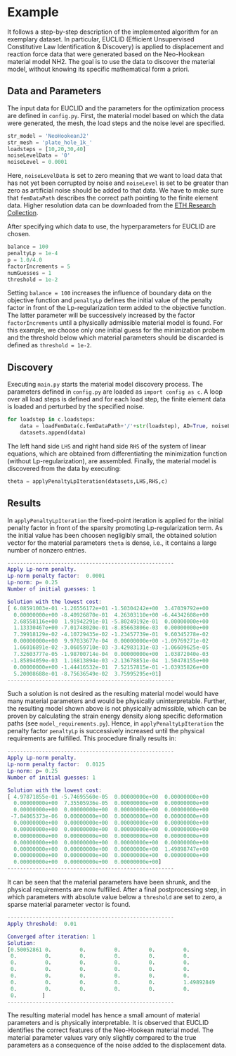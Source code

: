 # Example
It follows a step-by-step description of the implemented algorithm for an exemplary dataset.
In particular, EUCLID (Efficient Unsupervised Constitutive Law Identification & Discovery) is applied to displacement and reaction force data that were generated based on the Neo-Hookean material model NH2.
The goal is to use the data to discover the material model, without knowing its specific mathematical form a priori.

## Data and Parameters
The input data for EUCLID and the parameters for the optimization process are defined in `config.py`.
First, the material model based on which the data were generated, the mesh, the load steps and the noise level are specified.
```Python
str_model = 'NeoHookeanJ2'
str_mesh = 'plate_hole_1k_'
loadsteps = [10,20,30,40]
noiseLevelData = '0'
noiseLevel = 0.0001
```
Here, `noiseLevelData` is set to zero meaning that we want to load data that has not yet been corrupted by noise
and `noiseLevel` is set to be greater than zero as artificial noise should be added to that data.
We have to make sure that `femDataPath` describes the correct path pointing to the finite element data.
Higher resolution data can be downloaded from the <a href="https://www.research-collection.ethz.ch/handle/20.500.11850/505693" target="_blank">ETH Research Collection</a>.

After specifying which data to use, the hyperparameters for EUCLID are chosen.
```Python
balance = 100
penaltyLp = 1e-4
p = 1.0/4.0
factorIncrements = 5
numGuesses = 1
threshold = 1e-2
```
Setting `balance = 100` increases the influence of boundary data on the objective function
and `penaltyLp` defines the initial value of the penalty factor in front of the Lp-regularization term added to the objective function.
The latter parameter will be successively increased by the factor `factorIncrements` until a physically admissible material model is found.
For this example, we choose only one initial guess for the minimization probem
and the threshold below which material parameters should be discarded is defined as `threshold = 1e-2`. 

## Discovery
Executing `main.py` starts the material model discovery process.
The parameters defined in `config.py` are loaded as `import config as c`.
A loop over all load steps is defined and for each load step, the finite element data is loaded and perturbed by the specified noise.
```Python
for loadstep in c.loadsteps:
	data = loadFemData(c.femDataPath+'/'+str(loadstep), AD=True, noiseLevel = c.noiseLevel, noiseType = 'displacement')
	datasets.append(data)
```
The left hand side `LHS` and right hand side `RHS` of the system of linear equations, which are obtained from differentiating the minimization function (without Lp-regularization), are assembled.
Finally, the material model is discovered from the data by executing:
```Python
theta = applyPenaltyLpIteration(datasets,LHS,RHS,c)
```

## Results
In `applyPenaltyLpIteration` the fixed-point iteration is applied for the initial penalty factor in front of the sparsity promoting Lp-regularization term.
As the initial value has been choosen negligibly small, the obtained solution vector for the material parameters `theta` is dense, i.e., it contains a large number of nonzero entries.
```Matlab
-----------------------------------------------------
Apply Lp-norm penalty.
Lp-norm penalty factor:  0.0001
Lp-norm: p= 0.25
Number of initial guesses: 1

Solution with the lowest cost:
[ 6.08591003e-01 -1.26556172e+01 -1.50304242e+00  3.47039792e+00
  0.00000000e+00 -8.40926870e-01  4.26303110e+00 -6.44342608e+00
  2.68558116e+00  1.91942291e-01 -5.80249192e-01  0.00000000e+00
  1.13330467e+00 -7.01748020e-01 -8.85663806e-03  0.00000000e+00
  7.39918129e-02 -4.10729435e-02 -1.23457739e-01  9.60345278e-02
  0.00000000e+00  9.97033677e-04  0.00000000e+00 -1.09769271e-02
  1.66016891e-02 -3.06059710e-03 -3.42983131e-03 -1.06609625e-05
  7.32603777e-05 -1.98700714e-04  0.00000000e+00  1.03872040e-03
 -1.85894059e-03  1.16813894e-03 -2.13678851e-04  1.50478155e+00
  0.00000000e+00 -1.44416532e-01  7.52157815e-01 -1.03935826e+00
  5.20008688e-01 -8.75636549e-02  3.75995295e+01]
-----------------------------------------------------
```
Such a solution is not desired as the resulting material model would have many material parameters and would be physically uninterpretable.
Further, the resulting model shown above is not physically admissible,
which can be proven by calculating the strain energy density along specific deformation paths (see `model_requirements.py`).
Hence, in `applyPenaltyLpIteration` the penalty factor `penaltyLp` is successively increased until the physical requirements are fulfilled.
This procedure finally results in:
```Matlab
-----------------------------------------------------
Apply Lp-norm penalty.
Lp-norm penalty factor:  0.0125
Lp-norm: p= 0.25
Number of initial guesses: 1

Solution with the lowest cost:
[ 4.97871855e-01 -5.74695560e-05  0.00000000e+00  0.00000000e+00
  0.00000000e+00  7.35505936e-05  0.00000000e+00  0.00000000e+00
  0.00000000e+00  0.00000000e+00  0.00000000e+00  0.00000000e+00
 -7.84065373e-06  0.00000000e+00  0.00000000e+00  0.00000000e+00
  0.00000000e+00  0.00000000e+00  0.00000000e+00  0.00000000e+00
  0.00000000e+00  0.00000000e+00  0.00000000e+00  0.00000000e+00
  0.00000000e+00  0.00000000e+00  0.00000000e+00  0.00000000e+00
  0.00000000e+00  0.00000000e+00  0.00000000e+00  0.00000000e+00
  0.00000000e+00  0.00000000e+00  0.00000000e+00  1.49898747e+00
  0.00000000e+00  0.00000000e+00  0.00000000e+00  0.00000000e+00
  0.00000000e+00  0.00000000e+00  0.00000000e+00]
-----------------------------------------------------
```
It can be seen that the material parameters have been shrunk, and the physical requirements are now fulfilled.
After a final postprocessing step, in which parameters with absolute value below a `threshold` are set to zero, a sparse material parameter vector is found.
```Matlab
-----------------------------------------------------
Apply threshold:  0.01

Converged after iteration: 1
Solution:
[0.50052861 0.         0.         0.         0.         0.
 0.         0.         0.         0.         0.         0.
 0.         0.         0.         0.         0.         0.
 0.         0.         0.         0.         0.         0.
 0.         0.         0.         0.         0.         0.
 0.         0.         0.         0.         0.         1.49892849
 0.         0.         0.         0.         0.         0.
 0.        ]
-----------------------------------------------------
```
The resulting material model has hence a small amount of material parameters and is physically interpretable.
It is observed that EUCLID identifies the correct features of the Neo-Hookean material model.
The material parameter values vary only slightly compared to the true parameters as a consequence of the noise added to the displacement data.



